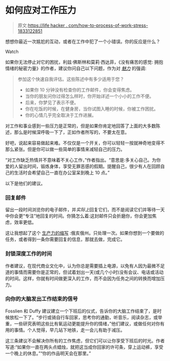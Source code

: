 # 如何应对工作压力

> 原文:[https://life hacker . com/how-to-process-of-work-stress-1833122851](https://lifehacker.com/how-to-deal-with-work-stress-1833122851)

想想你最近一次尴尬的互动，或者在工作中犯了一个小错误。你的反应是什么？

Watch

如果你无法停止对它的困扰，利兹·佛斯林和莫莉·西达菲，《没有痛苦的感觉: 拥抱情绪的秘密力量》的作者，建议你问自己以下问题，作为对 [*魅力*](https://www.glamour.com/story/how-to-care-less-about-work-stress) 的强调:

> 参加这个快速自我评估。这些陈述中有多少适用于您？
> 
> *   如果你 10 分钟没有检查你的工作邮件，你会变得焦虑。
> *   当你的朋友问你过得怎么样时，你开始详述一个小小的工作不便。
> *   后来，你梦见了表示不便。
> *   你在吃饭的时候，在健身房，当你试图入睡的时候，你被工作困扰。
> *   你的心情几乎完全取决于工作进展。

对工作和事业感到一些压力是正常的，但是如果你肯定地回答了上面的大多数陈述，那么是时候深呼吸一下了，正如作者所写的，不要太在意。

好吧，说起来容易做起来难。不仅仅是一个开关，你可以轻轻一按就神奇地变得不那么紧张。但是你可以做一些简单的事情来减轻自己的压力。

“对工作缺乏热情并不意味着不关心工作，”作者指出。“意思是:多关心自己。为你爱的人留出时间，锻炼身体，享受无罪恶感的假期。提醒自己，很少有人在回顾自己的生活时会希望自己一直在办公室呆到晚上 10 点。”

以下是他们的建议。

### **回复邮件**

留出一段时间浏览你的电子邮件，并*实际上*回复它们，而不是阅读它们并等待一天中你会更“专注”地回复的时间。你猜怎么着:这封邮件只会折磨你，你会更加焦虑，效率更低。

这让我想起了这个 [生产力的缩写](https://lifehacker.com/dont-get-weighed-down-by-idea-debt-1828861275#_ga=2.193584941.1897770959.1551709496-1020883953.1548705071) :俄亥俄州。只处理一次。如果你想到一个要做的任务，或者得到一条你需要回复的信息，那就去做，完成它。

### **封锁深度工作的时间**

作者建议，在现代商业文化中，认为你总是需要插上电源，以免有人因为最微不足道的事情而需要你是正常的，但试着划出一天(或几个小时)没有会议、电话或活动的时间。这样，你就有时间做更深入的工作，而不会因为任务之间的转换而增加压力。

### 向你的大脑发出工作结束的信号

Fosslien 和 Duffy 建议建立一个下班后的仪式，告诉你的大脑工作结束了，是时候放松一下了。“步行或骑自行车回家，思考你的通勤，听音乐，阅读杂志，或举重，一些研究表明这些比有氧运动更能提升你的情绪，”他们建议，或做任何对你有用的事情。个人觉得，早几站下地铁，走一会儿有助于减压。

这三条建议不会解决你所有的工作焦虑，但它们可以让你享受下班后的时光。作者写道:“如果你一直在两头点蜡烛，就把这当成你回家的许可条，穿上运动裤，享受一个晚上的休息。”“你的作品明天会在那里。”